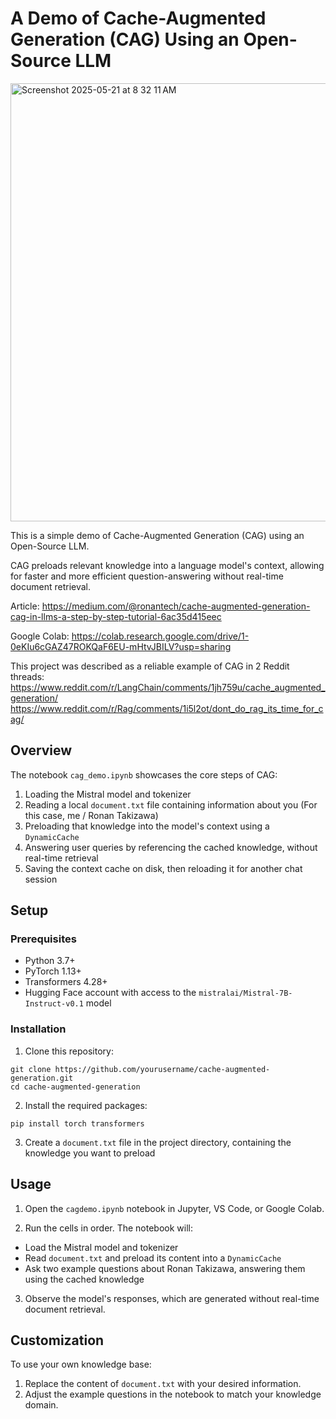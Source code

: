 # A Demo of Cache-Augmented Generation (CAG) Using an Open-Source LLM
<img width="701" alt="Screenshot 2025-05-21 at 8 32 11 AM" src="https://github.com/user-attachments/assets/53676992-094c-4099-85e4-5e4a41e2bda3" />

This is a simple demo of  Cache-Augmented Generation (CAG) using an Open-Source LLM. 

CAG preloads relevant knowledge into a language model's context, allowing for faster and more efficient question-answering without real-time document retrieval.

Article: https://medium.com/@ronantech/cache-augmented-generation-cag-in-llms-a-step-by-step-tutorial-6ac35d415eec

Google Colab: https://colab.research.google.com/drive/1-0eKIu6cGAZ47ROKQaF6EU-mHtvJBILV?usp=sharing

This project was described as a reliable example of CAG in 2 Reddit threads:
https://www.reddit.com/r/LangChain/comments/1jh759u/cache_augmented_generation/
https://www.reddit.com/r/Rag/comments/1i5l2ot/dont_do_rag_its_time_for_cag/


## Overview

The notebook `cag_demo.ipynb` showcases the core steps of CAG:

1. Loading the Mistral model and tokenizer
2. Reading a local `document.txt` file containing information about you (For this case, me / Ronan Takizawa)
3. Preloading that knowledge into the model's context using a `DynamicCache`
4. Answering user queries by referencing the cached knowledge, without real-time retrieval
5. Saving the context cache on disk, then reloading it for another chat session

## Setup

### Prerequisites

- Python 3.7+
- PyTorch 1.13+  
- Transformers 4.28+
- Hugging Face account with access to the `mistralai/Mistral-7B-Instruct-v0.1` model

### Installation

1. Clone this repository:

```
git clone https://github.com/yourusername/cache-augmented-generation.git
cd cache-augmented-generation
```

2. Install the required packages:
```
pip install torch transformers
```

3. Create a `document.txt` file in the project directory, containing the knowledge you want to preload

## Usage

1. Open the `cagdemo.ipynb` notebook in Jupyter, VS Code, or Google Colab.

2. Run the cells in order. The notebook will:
- Load the Mistral model and tokenizer
- Read `document.txt` and preload its content into a `DynamicCache` 
- Ask two example questions about Ronan Takizawa, answering them using the cached knowledge

3. Observe the model's responses, which are generated without real-time document retrieval.

## Customization

To use your own knowledge base:

1. Replace the content of `document.txt` with your desired information.
2. Adjust the example questions in the notebook to match your knowledge domain.
